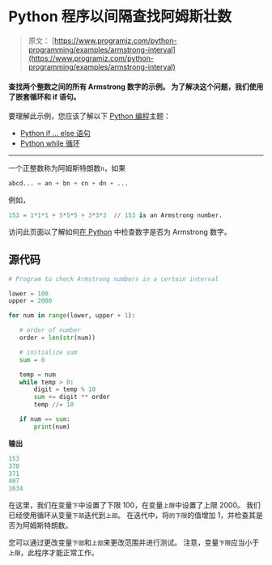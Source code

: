 # Python 程序以间隔查找阿姆斯壮数

> 原文： [https://www.programiz.com/python-programming/examples/armstrong-interval](https://www.programiz.com/python-programming/examples/armstrong-interval)

#### 查找两个整数之间的所有 Armstrong 数字的示例。 为了解决这个问题，我们使用了嵌套循环和 if 语句。

要理解此示例，您应该了解以下 [Python 编程](/python-programming "Python tutorial")主题：

*   [Python if ... else 语句](/python-programming/if-elif-else)
*   [Python while 循环](/python-programming/while-loop)

* * *

一个正整数称为阿姆斯特朗数`n`，如果

```py
abcd... = an + bn + cn + dn + ...
```

例如，

```py
153 = 1*1*1 + 5*5*5 + 3*3*3  // 153 is an Armstrong number.

```

访问此页面以了解如何[在 Python](/python-programming/examples/armstrong-number "Python Armstrong Number") 中检查数字是否为 Armstrong 数字。

## 源代码

```py
# Program to check Armstrong numbers in a certain interval

lower = 100
upper = 2000

for num in range(lower, upper + 1):

   # order of number
   order = len(str(num))

   # initialize sum
   sum = 0

   temp = num
   while temp > 0:
       digit = temp % 10
       sum += digit ** order
       temp //= 10

   if num == sum:
       print(num) 
```

**输出**

```py
153
370
371
407
1634 
```

在这里，我们在变量`下`中设置了下限 100，在变量`上限`中设置了上限 2000。 我们已经使用循环从变量`下部`迭代到`上部`。 在迭代中，将`的下限`的值增加 1，并检查其是否为阿姆斯特朗数。

您可以通过更改变量`下部`和`上部`来更改范围并进行测试。 注意，变量`下限`应当小于`上限`，此程序才能正常工作。